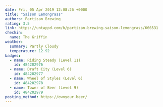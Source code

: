 ```yaml
---
date: Fri, 05 Apr 2019 12:08:26 +0000
title: "Saison Lemongrass"
authors: Partizan Brewing
rating: 3.5
link: https://untappd.com/b/partizan-brewing-saison-lemongrass/666531
checkin:
  name: The Griffin
weather:
  summary: Partly Cloudy
  temperature: 12.92
badges:
  - name: Riding Steady (Level 11)
    id: 484202976
  - name: Draft City (Level 6)
    id: 484202977
  - name: Wheel of Styles (Level 6)
    id: 484202978
  - name: Tower of Beer (Level 9)
    id: 484202979
posting_method: https://ownyour.beer/
---
```

